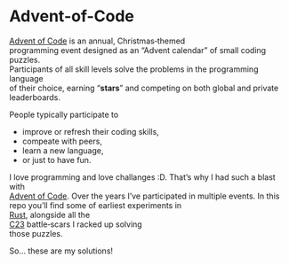 # Advent-of-Code
[Advent of Code](https://adventofcode.com/) is an annual, Christmas‑themed \
programming event designed as an “Advent calendar” of small coding puzzles. \
Participants of all skill levels solve the problems in the programming language \
of their choice, earning “**stars**” and competing on both global and private \
leaderboards.

People typically participate to
- improve or refresh their coding skills,
- compeate with peers,
- learn a new language,
- or just to have fun.

I love programming and love challanges :D. That’s why I had such a blast with \
[Advent of Code](https://adventofcode.com/). Over the years I’ve participated in
multiple events. In this repo you’ll find some of earliest experiments in \
[Rust](https://www.rust-lang.org/), alongside all the \
[C23](https://en.cppreference.com/w/c.html) battle‑scars I racked up solving \
those puzzles.

So… these are my solutions!

